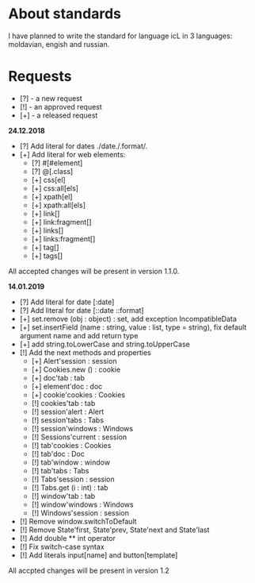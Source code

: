 # About standards

I have planned to write the standard for language icL in 3 languages:
moldavian, engish and russian.

# Requests

 * [?] - a new request
 * [!] - an approved request
 * [+] - a released request

__24.12.2018__

* [?] Add literal for dates ./date./.format/.
* [+] Add literal for web elements:
  * [?] #[#element]
  * [?] @[.class]
  * [+] css[el]
  * [+] css:all[els]
  * [+] xpath[el]
  * [+] xpath:all[els]
  * [+] link[]
  * [+] link:fragment[]
  * [+] links[]
  * [+] links:fragment[]
  * [+] tag[]
  * [+] tags[]

All accepted changes will be present in version 1.1.0.

__14.01.2019__

* [?] Add literal for date [:date]
* [?] Add literal for date [::date ::format]
* [+] set.remove (obj : object) : set, add exception IncompatibleData
* [+] set.insertField (name : string, value : list, type = string), fix default
  argument name and add return type
* [+] add string.toLowerCase and string.toUpperCase
* [!] Add the next methods and properties
  * [+] Alert'session : session
  * [+] Cookies.new () : cookie
  * [+] doc'tab : tab
  * [+] element'doc : doc
  * [+] cookie'cookies : Cookies
  * [!] cookies'tab : tab
  * [!] session'alert : Alert
  * [!] session'tabs : Tabs
  * [!] session'windows : Windows
  * [!] Sessions'current : session
  * [!] tab'cookies : Cookies
  * [!] tab'doc : Doc
  * [!] tab'window : window
  * [!] tab'tabs : Tabs
  * [!] Tabs'session : session
  * [!] Tabs.get (i : int) : tab
  * [!] window'tab : tab
  * [!] window'windows : Windows
  * [!] Windows'session : session
* [!] Remove window.switchToDefault
* [!] Remove State'first, State'prev, State'next and State'last
* [!] Add double ** int operator
* [!] Fix switch-case syntax
* [!] Add literals input[name] and button[template]

All accpted changes will be present in version 1.2
